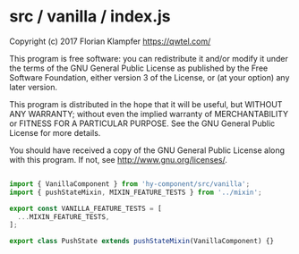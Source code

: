 # src / vanilla / index.js
Copyright (c) 2017 Florian Klampfer <https://qwtel.com/>

This program is free software: you can redistribute it and/or modify
it under the terms of the GNU General Public License as published by
the Free Software Foundation, either version 3 of the License, or
(at your option) any later version.

This program is distributed in the hope that it will be useful,
but WITHOUT ANY WARRANTY; without even the implied warranty of
MERCHANTABILITY or FITNESS FOR A PARTICULAR PURPOSE.  See the
GNU General Public License for more details.

You should have received a copy of the GNU General Public License
along with this program.  If not, see <http://www.gnu.org/licenses/>.


```js

import { VanillaComponent } from 'hy-component/src/vanilla';
import { pushStateMixin, MIXIN_FEATURE_TESTS } from '../mixin';

export const VANILLA_FEATURE_TESTS = [
  ...MIXIN_FEATURE_TESTS,
];

export class PushState extends pushStateMixin(VanillaComponent) {}
```


